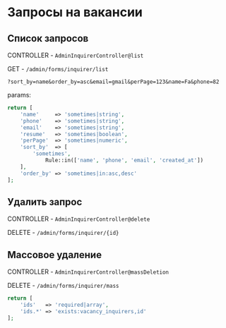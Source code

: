 # Запросы на вакансии

## Список запросов
CONTROLLER - `AdminInquirerController@list`

GET - `/admin/forms/inquirer/list`

`?sort_by=name&order_by=asc&email=gmail&perPage=123&name=Fa&phone=82`

params: 
```php 
return [
    'name'     => 'sometimes|string',
    'phone'    => 'sometimes|string',
    'email'    => 'sometimes|string',
    'resume'   => 'sometimes|boolean',
    'perPage'  => 'sometimes|numeric',
    'sort_by'  => [
        'sometimes',
            Rule::in(['name', 'phone', 'email', 'created_at'])
    ],
    'order_by' => 'sometimes|in:asc,desc'
];
```

## Удалить запрос
CONTROLLER - `AdminInquirerController@delete`

DELETE - `/admin/forms/inquirer/{id}`


## Массовое удаление
CONTROLLER - `AdminInquirerController@massDeletion`

DELETE - `/admin/forms/inquirer/mass`

```php 
return [
    'ids'   => 'required|array',
    'ids.*' => 'exists:vacancy_inquirers,id'
];
```
